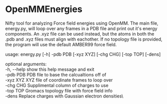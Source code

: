 # OpenMMEnergies
Nifty tool for analyzing Force field energies using OpenMM. The main file, energy.py, will loop over any frames in a PDB file and print out it's energy components. An .xyz file can be used instead, but the atoms in both the .pdb and .xyz files must align with eachother. If no topology file is provided, the program will use the default AMBER99 force field. 

usage: energy.py [-h] -pdb PDB [-xyz XYZ] [-chg CHG] [-top TOP] [-dens]

optional arguments: \
  -h, --help  show this help message and exit\
  -pdb PDB    PDB file to base the calcualtions off of\
  -xyz XYZ    XYZ file of coordinate frames to loop over\
  -chg CHG    Supplimental column of charges to use\
  -top TOP    Gromacs topology file with force field info\
  -dens       Replace charges with Gaussian electron densities\
